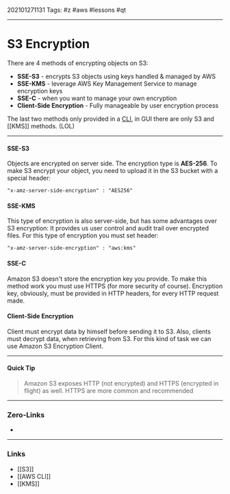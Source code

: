 202101271131
Tags: #z #aws #lessons #qt

---
# S3 Encryption

There are 4 methods of encrypting objects on S3:

-   **SSE-S3** - encrypts S3 objects using keys handled & managed by AWS
-   **SSE-KMS** - leverage AWS Key Management Service to manage encryption keys
-   **SSE-C** - when you want to manage your own encryption
-   **Client-Side Encryption** - Fully manageable by user encryption process 

The last two methods only provided in a [CLI](<AWS CLI>), in GUI there are only S3 and [[KMS]] methods. (LOL)

---

#### SSE-S3

Objects are encrypted on server side. The encryption type is **AES-256**. To make S3 encrypt your object, you need to upload it in the S3 bucket with a special header:

	"x-amz-server-side-encryption" : "AES256"

#### SSE-KMS

This type of encryption is also server-side, but has some advantages over S3 encryption: It provides us user control and audit trail over encrypted files. For this type of encryption you must set header:

	"x-amz-server-side-encryption" : "aws:kms"

#### SSE-C

Amazon S3 doesn't store the encryption key you provide. To make this method work you must use HTTPS (for more security of course). Encryption key, obviously, must be provided in HTTP headers, for every HTTP request made.

#### Client-Side Encryption

Client must encrypt data by himself before sending it to S3. Also, clients must decrypt data, when retrieving from S3. For this kind of task we can use Amazon S3 Encryption Client. 

---

#### Quick Tip
> Amazon S3 exposes HTTP (not encrypted) and HTTPS (encrypted in flight) as well. HTTPS are more common and recommended

---
### Zero-Links
- 
---
### Links
- [[S3]]
- [[AWS CLI]]
- [[KMS]]
